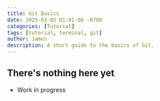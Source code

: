 ```yaml
---
title: Git Basics
date: 2025-03-05 01:01:00 -0700  
categories: [Tutorial]
tags: [tutorial, terminal, git]
author: James
description: A short guide to the basics of Git.
---
```


## There's nothing here yet

- Work in progress
